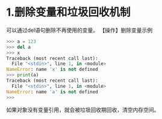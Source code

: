 # 1.删除变量和垃圾回收机制 
可以通过del语句删除不再使用的变量。
【操作】删除变量示例
```python
>>> a = 123
>>> del a
>>> x
Traceback (most recent call last):
  File "<stdin>", line 1, in <module>
NameError: name 'x' is not defined
>>> print(a)
Traceback (most recent call last):
  File "<stdin>", line 1, in <module>
NameError: name 'a' is not defined
>>> 
```
如果对象没有变量引用，就会被垃圾回收期回收，清空内存空间。